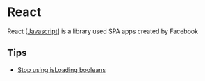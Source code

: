 # React

React [[Javascript]] is a library used SPA apps created by Facebook

## Tips

- [Stop using isLoading booleans](https://kentcdodds.com/blog/stop-using-isloading-booleans)

[//begin]: # "Autogenerated link references for markdown compatibility"
[javascript]: javascript "Javascript"
[//end]: # "Autogenerated link references"
